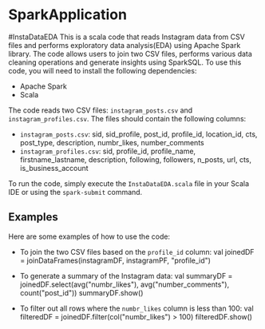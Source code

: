 # SparkApplication
#InstaDataEDA
This is a scala code that reads Instagram data from CSV files and performs exploratory data analysis(EDA) using Apache Spark library.
The code allows users to join two CSV files, performs various data cleaning operations and generate insights using SparkSQL.
To use this code, you will need to install the following dependencies:

- Apache Spark
- Scala

The code reads two CSV files: `instagram_posts.csv` and `instagram_profiles.csv`. The files should contain the following columns:

- `instagram_posts.csv`: sid, sid_profile, post_id, profile_id, location_id, cts, post_type, description, numbr_likes, number_comments
- `instagram_profiles.csv`: sid, profile_id, profile_name, firstname_lastname, description, following, followers, n_posts, url, cts, is_business_account

To run the code, simply execute the `InstaDataEDA.scala` file in your Scala IDE or using the `spark-submit` command.

## Examples

Here are some examples of how to use the code:

- To join the two CSV files based on the `profile_id` column:
val joinedDF = joinDataFrames(instagramDF, instagramPF, "profile_id")

- To generate a summary of the Instagram data:
val summaryDF = joinedDF.select(avg("numbr_likes"), avg("number_comments"), count("post_id"))
summaryDF.show()


- To filter out all rows where the `numbr_likes` column is less than 100:
val filteredDF = joinedDF.filter(col("numbr_likes") > 100)
filteredDF.show()

